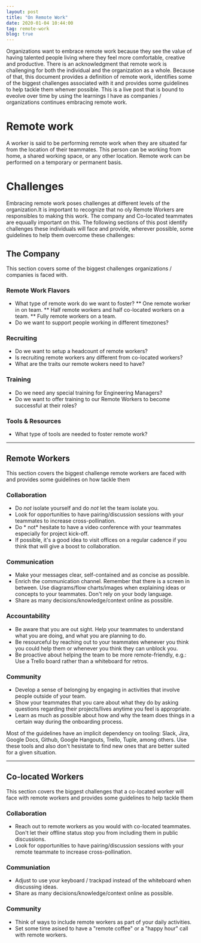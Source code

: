 ```yaml
---
layout: post
title: "On Remote Work"
date: 2020-01-04 10:44:00
tag: remote-work
blog: true
---
```

Organizations want to embrace remote work because they see the value of having talented people living where they feel more comfortable, creative and productive. There is an acknowledgment that remote work is challenging for both the individual and the organization as a whole. Because of that, this document provides a definition of remote work, identifies some of the biggest challenges associated with it and provides some guidelines to help tackle them whenver possible. This is a live post that is bound to eveolve over time by using the learnings I have as companies / organizations continues embracing remote work.

# Remote work
A worker is said to be performing remote work when they are situated far from the location of their teammates. This person can be working from home, a shared working space, or any other location. Remote work can be performed on a temporary or permanent basis.

# Challenges
Embracing remote work poses challenges at different levels of the organization.It is important to recognize that no oly Remote Workers are responsibles to making this work. The company and Co-located teammates are equually important on this. The following sections of this post identify challenges these individuals will face and provide, wherever possible, some guidelines to help them overcome these challenges:

## The Company
This section covers some of the biggest challenges organizations / companies is faced with.

### Remote Work Flavors
* What type of remote work do we want to foster?
** One remote worker in on team.
** Half remote workers and half co-located workers on a team.
** Fully remote workers on a team.
* Do we want to support people working in different timezones?

### Recruiting
* Do we want to setup a headcount of remote workers?
* Is recruiting remote workers any different from co-located workers?
* What are the traits our remote wokers need to have?

### Training
* Do we need any special training for Engineering Managers?
* Do we want to offer training to our Remote Workers to become successful at their roles?

### Tools & Resources 
* What type of tools are needed to foster remote work?

___
## Remote Workers
This section covers the biggest challenge remote workers are faced with and provides some guidelines on how tackle them

### Collaboration
* Do *not* isolate yourself and do *not* let the team isolate you.
* Look for opportunities to have pairing/discussion sessions with your teammates to increase cross-pollination.
* Do * not* hesitate to have a video conference with your teammates especially for project kick-off.
* If possible, it's a good idea to visit offices on a regular cadence if you think that will give a boost to collaboration. 

### Communication
* Make your messages clear, self-contained and as concise as possible.
* Enrich the communication channel. Remember that there is a screen in between. Use diagrams/flow charts/images when explaining ideas or concepts to your teammates. Don't rely on your body language.
* Share as many decisions/knowledge/context online as possible.

### Accountability
* Be aware that you are out sight. Help your teammates to understand what you are doing, and what you are planning to do.
* Be resourceful by reaching out to your teammates whenever you think you could help them or whenever you think they can unblock you.
* Be proactive about helping the team to be more remote-friendly, e.g.: Use a Trello board rather than a whiteboard for retros.

### Community
* Develop a sense of belonging by engaging in activities that involve people outside of your team.
* Show your teammates that you care about what they do by asking questions regarding their projects/lives anytime you feel is appropriate.
* Learn as much as possible about how and why the team does things in a certain way during the onboarding process.

Most of the guidelines have an implicit dependency on tooling: Slack, Jira, Google Docs, Github, Google Hangouts, Trello, Tuple, among others. Use these tools and also don't hesistate to find new ones that are better suited for a given situation.

___
## Co-located Workers
This section covers the biggest challenges that a co-located worker will face with remote workers and provides some guidelines to help tackle them

### Collaboration
* Reach out to remote workers as you would with co-located teammates. Don't let their offline status stop you from including them in public discussions.
* Look for opportunities to have pairing/discussion sessions with your remote teammate to increase cross-pollination.

### Communiation
* Adjust to use your keyboard / trackpad instead of the whiteboard when discussing ideas.
* Share as many decisions/knowledge/context online as possible.

### Community
* Think of ways to include remote workers as part of your daily activities.
* Set some time asised to have a "remote coffee" or a "happy hour" call with remote workers.

